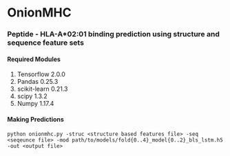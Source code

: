 # OnionMHC
### Peptide - HLA-A*02:01 binding prediction using structure and sequence feature sets

#### Required Modules
1. Tensorflow 2.0.0 <br />
2. Pandas 0.25.3 <br />
3. scikit-learn 0.21.3 <br />
4. scipy 1.3.2 <br />
5. Numpy 1.17.4 <br />

#### Making Predictions
`python onionmhc.py -struc <structure based features file> -seq <seqeunce file> -mod path/to/models/fold{0..4}_model{0..2}_bls_lstm.h5 -out <output file>`
